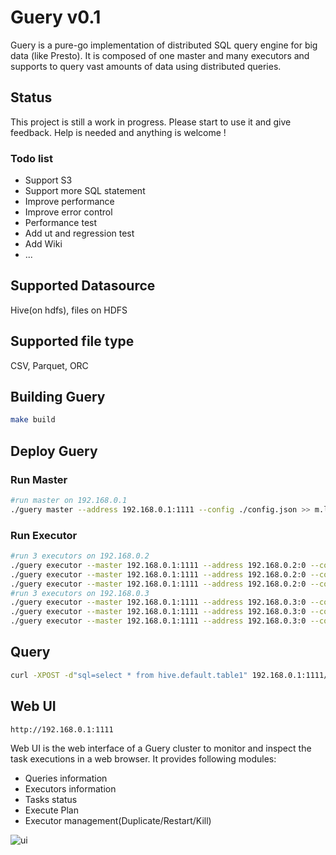 # Guery v0.1
Guery is a pure-go implementation of distributed SQL query engine for big data (like Presto). It is composed of one master and many executors and supports to query vast amounts of data using distributed queries.

## Status
This project is still a work in progress. Please start to use it and give feedback. Help is needed and anything is welcome !
### Todo list
* Support S3
* Support more SQL statement
* Improve performance
* Improve error control
* Performance test
* Add ut and regression test
* Add Wiki
* ...

## Supported Datasource
Hive(on hdfs), files on HDFS

## Supported file type
CSV, Parquet, ORC

## Building Guery
```sh
make build
```
## Deploy Guery

### Run Master
```sh
#run master on 192.168.0.1
./guery master --address 192.168.0.1:1111 --config ./config.json >> m.log 
```

### Run Executor
```sh
#run 3 executors on 192.168.0.2
./guery executor --master 192.168.0.1:1111 --address 192.168.0.2:0 --config ./config.json >> e1.log
./guery executor --master 192.168.0.1:1111 --address 192.168.0.2:0 --config ./config.json >> e2.log
./guery executor --master 192.168.0.1:1111 --address 192.168.0.2:0 --config ./config.json >> e3.log
#run 3 executors on 192.168.0.3
./guery executor --master 192.168.0.1:1111 --address 192.168.0.3:0 --config ./config.json >> e1.log
./guery executor --master 192.168.0.1:1111 --address 192.168.0.3:0 --config ./config.json >> e1.log
./guery executor --master 192.168.0.1:1111 --address 192.168.0.3:0 --config ./config.json >> e1.log
```

## Query
```sh
curl -XPOST -d"sql=select * from hive.default.table1" 192.168.0.1:1111/query
```

## Web UI
```
http://192.168.0.1:1111
```
Web UI is the web interface of a Guery cluster to monitor and inspect the task executions in a web browser.
It provides following modules:
* Queries information
* Executors information
* Tasks status
* Execute Plan
* Executor management(Duplicate/Restart/Kill)


![ui](https://github.com/xitongsys/guery/blob/master/doc/images/ui.png)


